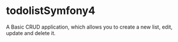 # todolistSymfony4


A Basic CRUD application, which allows you to create a new list, edit, update and delete it. 
